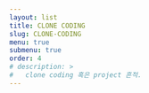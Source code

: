 ```yaml
---
layout: list
title: CLONE CODING
slug: CLONE-CODING
menu: true
submenu: true
order: 4
# description: >
#   clone coding 혹은 project 흔적.
---
```

